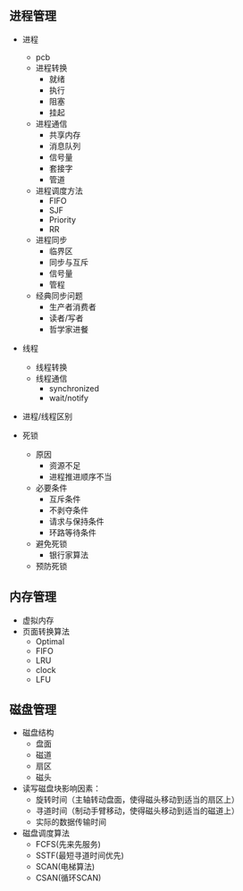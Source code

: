 ## 进程管理
- 进程 
    - pcb
    - 进程转换
        - 就绪  
        - 执行
        - 阻塞 
        - 挂起
    - 进程通信
        - 共享内存  
        - 消息队列  
        - 信号量  
        - 套接字 
        - 管道  
    - 进程调度方法  
        - FIFO
        - SJF
        - Priority
        - RR
    - 进程同步
        - 临界区
        - 同步与互斥
        - 信号量
        - 管程
    - 经典同步问题
        - 生产者消费者
        - 读者/写者
        - 哲学家进餐

- 线程
    - 线程转换
    - 线程通信  
        - synchronized  
        - wait/notify
- 进程/线程区别


- 死锁 
    - 原因  
        - 资源不足
        - 进程推进顺序不当  
    - 必要条件  
        - 互斥条件  
        - 不剥夺条件  
        - 请求与保持条件  
        - 环路等待条件  
    - 避免死锁
        - 银行家算法  
    - 预防死锁  

## 内存管理
- 虚拟内存
- 页面转换算法
    - Optimal   
    - FIFO
    - LRU
    - clock
    - LFU    


## 磁盘管理
- 磁盘结构
    - 盘面
    - 磁道 
    - 扇区
    - 磁头
- 读写磁盘块影响因素：
    - 旋转时间（主轴转动盘面，使得磁头移动到适当的扇区上）
    - 寻道时间（制动手臂移动，使得磁头移动到适当的磁道上）
    - 实际的数据传输时间
- 磁盘调度算法
    - FCFS(先来先服务)
    - SSTF(最短寻道时间优先)
    - SCAN(电梯算法)
    - CSAN(循环SCAN)